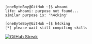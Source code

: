 ```
[oneByteBoy@GitHub ~]$ whoami
life: whoami: purpose not found...
similar purpose is: 'h4cking'

[oneByteBoy@GitHub ~]$ h4cking
[*] please wait still compiling skills 
```

[![GitHub Streak](https://streak-stats.demolab.com?user=1byteBoy&theme=gotham&hide_border=true)](https://git.io/streak-stats) 

<!---
1byteBoy/1byteBoy is a ✨ special ✨ repository because its `README.md` (this file) appears on your GitHub profile.
You can click the Preview link to take a look at your changes.
--->

<!---
Make something, that truly showcase what i exactly know, not more than that, and in a creative way, not display extra stuff for coolness, just what i new in a creative way, that looks cool. in future i want to make a profile page that looks like i am executing a binary and then all the details are listed and printed on the console, using javascript or typescript
--->